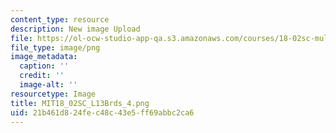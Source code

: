 ```yaml
---
content_type: resource
description: New image Upload
file: https://ol-ocw-studio-app-qa.s3.amazonaws.com/courses/18-02sc-multivariable-calculus-fall-2010/21b461d824fec48c43e5ff69abbc2ca6_MIT18_02SC_L13Brds_4.png
file_type: image/png
image_metadata:
  caption: ''
  credit: ''
  image-alt: ''
resourcetype: Image
title: MIT18_02SC_L13Brds_4.png
uid: 21b461d8-24fe-c48c-43e5-ff69abbc2ca6
---
```

